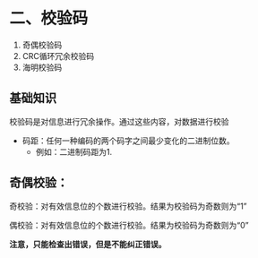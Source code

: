# 二、校验码
1. 奇偶校验码
2. CRC循环冗余校验码
3. 海明校验码

## 基础知识
校验码是对信息进行冗余操作。通过这些内容，对数据进行校验

* 码距：任何一种编码的两个码字之间最少变化的二进制位数。
  * 例如：二进制码距为1.

## 奇偶校验：
奇校验：对有效信息位的个数进行校验。结果为校验码为奇数则为“1”

偶校验：对有效信息位的个数进行校验。结果为校验码为奇数则为“0”

**注意，只能检查出错误，但是不能纠正错误。**